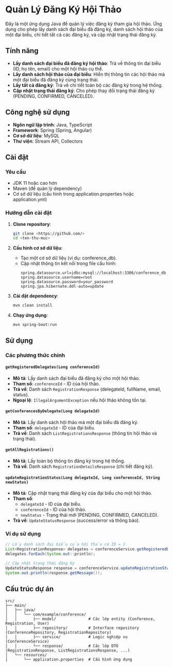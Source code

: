 # Quản Lý Đăng Ký Hội Thảo

Đây là một ứng dụng Java để quản lý việc đăng ký tham gia hội thảo. Ứng dụng cho phép lấy danh sách đại biểu đã đăng ký, danh sách hội thảo của một đại biểu, chi tiết tất cả các đăng ký, và cập nhật trạng thái đăng ký.

## Tính năng

- **Lấy danh sách đại biểu đã đăng ký hội thảo**: Trả về thông tin đại biểu (ID, họ tên, email) cho một hội thảo cụ thể.
- **Lấy danh sách hội thảo của đại biểu**: Hiển thị thông tin các hội thảo mà một đại biểu đã đăng ký cùng trạng thái.
- **Lấy tất cả đăng ký**: Trả về chi tiết toàn bộ các đăng ký trong hệ thống.
- **Cập nhật trạng thái đăng ký**: Cho phép thay đổi trạng thái đăng ký (PENDING, CONFIRMED, CANCELED).

## Công nghệ sử dụng

- **Ngôn ngữ lập trình**: Java, TypeScript
- **Framework**: Spring (Spring, Angular)
- **Cơ sở dữ liệu**: MySQL
- **Thư viện**: Stream API, Collectors

## Cài đặt

### Yêu cầu
- JDK 11 hoặc cao hơn
- Maven (để quản lý dependency)
- Cơ sở dữ liệu (cấu hình trong application.properties hoặc application.yml)

### Hướng dẫn cài đặt

1. **Clone repository**:
   ```bash
   git clone <https://github.com/>
   cd <ten-thu-muc>
   ```

2. **Cấu hình cơ sở dữ liệu**:
    - Tạo một cơ sở dữ liệu (ví dụ: conference_db).
    - Cập nhật thông tin kết nối trong file cấu hình:
      ```properties
      spring.datasource.url=jdbc:mysql://localhost:3306/conference_db
      spring.datasource.username=root
      spring.datasource.password=your_password
      spring.jpa.hibernate.ddl-auto=update
      ```

3. **Cài đặt dependency**:
   ```bash
   mvn clean install
   ```

4. **Chạy ứng dụng**:
   ```bash
   mvn spring-boot:run
   ```

## Sử dụng

### Các phương thức chính

#### `getRegisteredDelegates(Long conferenceId)`
- **Mô tả**: Lấy danh sách đại biểu đã đăng ký cho một hội thảo.
- **Tham số**: `conferenceId` - ID của hội thảo.
- **Trả về**: Danh sách `RegistrationResponse` (delegateId, fullName, email, status).
- **Ngoại lệ**: `IllegalArgumentException` nếu hội thảo không tồn tại.

#### `getConferencesByDelegate(Long delegateId)`
- **Mô tả**: Lấy danh sách hội thảo mà một đại biểu đã đăng ký.
- **Tham số**: `delegateId` - ID của đại biểu.
- **Trả về**: Danh sách `ListRegistrationsResponse` (thông tin hội thảo và trạng thái).

#### `getAllRegistrations()`
- **Mô tả**: Lấy toàn bộ thông tin đăng ký trong hệ thống.
- **Trả về**: Danh sách `RegistrationDetailsResponse` (chi tiết đăng ký).

#### `updateRegistrationStatus(Long delegateId, Long conferenceId, String newStatus)`
- **Mô tả**: Cập nhật trạng thái đăng ký của đại biểu cho một hội thảo.
- **Tham số**:
    - `delegateId` - ID của đại biểu.
    - `conferenceId` - ID của hội thảo.
    - `newStatus` - Trạng thái mới (PENDING, CONFIRMED, CANCELED).
- **Trả về**: `UpdateStatusResponse` (success/error và thông báo).

### Ví dụ sử dụng

```java
// Lấy danh sách đại biểu của hội thảo có ID = 1
List<RegistrationResponse> delegates = conferenceService.getRegisteredDelegates(1L);
delegates.forEach(System.out::println);

// Cập nhật trạng thái đăng ký
UpdateStatusResponse response = conferenceService.updateRegistrationStatus(1L, 1L, "CONFIRMED");
System.out.println(response.getMessage());
```

## Cấu trúc dự án

```
src/
├── main/
│   ├── java/
│   │   └── com/example/conference/
│   │       ├── model/              # Các lớp entity (Conference, Registration, User)
│   │       ├── repository/         # Interface repository (ConferenceRepository, RegistrationRepository)
│   │       ├── service/            # Logic nghiệp vụ (ConferenceService)
│   │       └── response/           # Các lớp DTO (RegistrationResponse, ListRegistrationsResponse, ...)
│   └── resources/
│       └── application.properties  # Cấu hình ứng dụng
```
